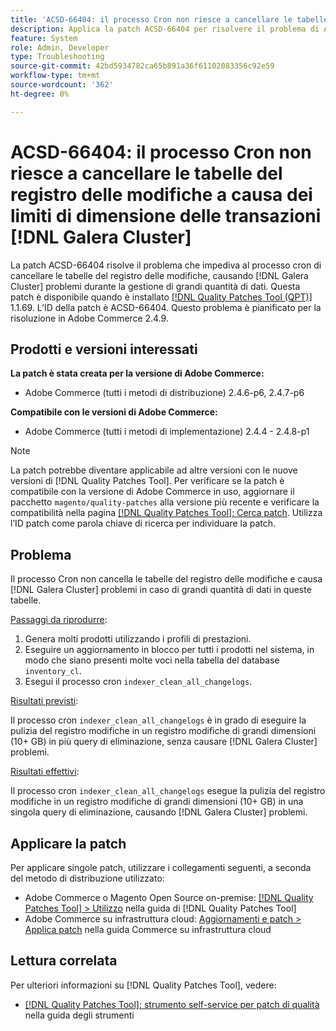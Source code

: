 ```yaml
---
title: 'ACSD-66404: il processo Cron non riesce a cancellare le tabelle del registro delle modifiche a causa di  [!DNL Galera Cluster]  limiti di dimensione delle transazioni'
description: Applica la patch ACSD-66404 per risolvere il problema di Adobe Commerce che, con il processo cron, non cancella le tabelle del registro delle modifiche e causa  [!DNL Galera Cluster]  problemi in caso di grandi quantità di dati in queste tabelle.
feature: System
role: Admin, Developer
type: Troubleshooting
source-git-commit: 42bd5934782ca65b891a36f61102083356c92e59
workflow-type: tm+mt
source-wordcount: '362'
ht-degree: 0%

---
```



# ACSD-66404: il processo Cron non riesce a cancellare le tabelle del registro delle modifiche a causa dei limiti di dimensione delle transazioni [!DNL Galera Cluster]

La patch ACSD-66404 risolve il problema che impediva al processo cron di cancellare le tabelle del registro delle modifiche, causando [!DNL Galera Cluster] problemi durante la gestione di grandi quantità di dati. Questa patch è disponibile quando è installato [[!DNL Quality Patches Tool (QPT)]](/help/tools/quality-patches-tool/quality-patches-tool-to-self-serve-quality-patches.md) 1.1.69. L’ID della patch è ACSD-66404. Questo problema è pianificato per la risoluzione in Adobe Commerce 2.4.9.

## Prodotti e versioni interessati

**La patch è stata creata per la versione di Adobe Commerce:**

* Adobe Commerce (tutti i metodi di distribuzione) 2.4.6-p6, 2.4.7-p6

**Compatibile con le versioni di Adobe Commerce:**

* Adobe Commerce (tutti i metodi di implementazione) 2.4.4 - 2.4.8-p1

>[!NOTE]
>
>La patch potrebbe diventare applicabile ad altre versioni con le nuove versioni di [!DNL Quality Patches Tool]. Per verificare se la patch è compatibile con la versione di Adobe Commerce in uso, aggiornare il pacchetto `magento/quality-patches` alla versione più recente e verificare la compatibilità nella pagina [[!DNL Quality Patches Tool]: Cerca patch](https://experienceleague.adobe.com/tools/commerce-quality-patches/index.html). Utilizza l’ID patch come parola chiave di ricerca per individuare la patch.

## Problema

Il processo Cron non cancella le tabelle del registro delle modifiche e causa [!DNL Galera Cluster] problemi in caso di grandi quantità di dati in queste tabelle.

<u>Passaggi da riprodurre</u>:

1. Genera molti prodotti utilizzando i profili di prestazioni.
1. Eseguire un aggiornamento in blocco per tutti i prodotti nel sistema, in modo che siano presenti molte voci nella tabella del database `inventory_cl`.
1. Esegui il processo cron `indexer_clean_all_changelogs`.

<u>Risultati previsti</u>:

Il processo cron `indexer_clean_all_changelogs` è in grado di eseguire la pulizia del registro modifiche in un registro modifiche di grandi dimensioni (10+ GB) in più query di eliminazione, senza causare [!DNL Galera Cluster] problemi.

<u>Risultati effettivi</u>:

Il processo cron `indexer_clean_all_changelogs` esegue la pulizia del registro modifiche in un registro modifiche di grandi dimensioni (10+ GB) in una singola query di eliminazione, causando [!DNL Galera Cluster] problemi.

## Applicare la patch

Per applicare singole patch, utilizzare i collegamenti seguenti, a seconda del metodo di distribuzione utilizzato:

* Adobe Commerce o Magento Open Source on-premise: [[!DNL Quality Patches Tool] > Utilizzo](/help/tools/quality-patches-tool/usage.md) nella guida di [!DNL Quality Patches Tool]
* Adobe Commerce su infrastruttura cloud: [Aggiornamenti e patch > Applica patch](https://experienceleague.adobe.com/docs/commerce-cloud-service/user-guide/develop/upgrade/apply-patches.html) nella guida Commerce su infrastruttura cloud

## Lettura correlata

Per ulteriori informazioni su [!DNL Quality Patches Tool], vedere:

* [[!DNL Quality Patches Tool]: strumento self-service per patch di qualità](/help/tools/quality-patches-tool/quality-patches-tool-to-self-serve-quality-patches.md) nella guida degli strumenti
